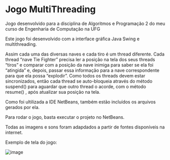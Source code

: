 # Jogo MultiThreading
Jogo desenvolvido para a disciplina de Algoritmos e Programação 2 do meu curso de Engenharia de Computação na UFG

Este jogo foi desenvolvido com a interface gráfica Java Swing e multithreading.

Assim cada uma das diversas naves e cada tiro é um thread diferente. Cada thread
“nave Tie Fighter” precisa ler a posição na tela dos seus threads “tiros” e comparar com a
posição da nave inimiga para saber se ela foi “atingida” e, depois, passar essa informação
para a nave correspondente para que ela possa “explodir”.
Como todos os threads devem estar sincronizados, então cada thread se auto-bloqueia
através do método suspend() para aguardar que outro thread o acorde, com o método
resume() , após atualizar sua posição na tela.

Como foi ultilizada a IDE NetBeans, também estão incluídos os arquivos gerados por ela.

Para rodar o jogo, basta executar o projeto no NetBeans.

Todas as imagens e sons foram adapdados a partir de fontes disponíveis na internet. 

Exemplo de tela do jogo:

![image](https://user-images.githubusercontent.com/95327592/144541209-2ea547e2-911a-4609-b27b-97e97d5f4a67.png)
